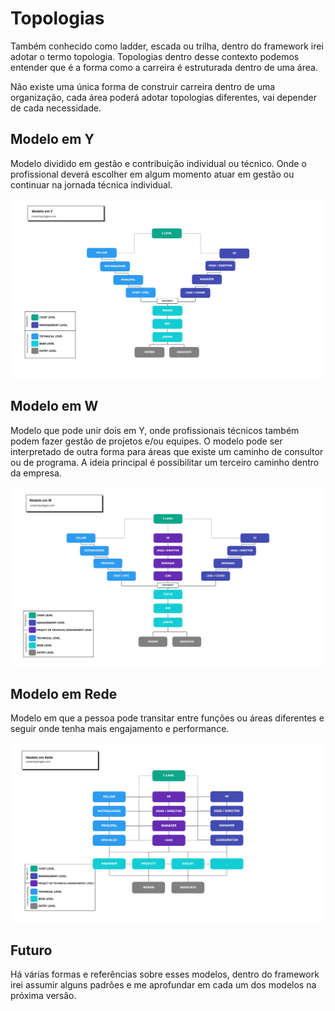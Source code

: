 # Topologias

Também conhecido como ladder, escada ou trilha, dentro do framework irei adotar o termo topologia. Topologias dentro desse contexto podemos entender que é a forma como a carreira é estruturada dentro de uma área.

Não existe uma única forma de construir carreira dentro de uma organização, cada área poderá adotar topologias diferentes, vai depender de cada necessidade.

## Modelo em Y

Modelo dividido em gestão e contribuição individual ou técnico. Onde o profissional deverá escolher em algum momento atuar em gestão ou continuar na jornada técnica individual.

![modelo em y](./assets/careertopologies-model-y.png)

## Modelo em W

Modelo que pode unir dois em Y, onde profissionais técnicos também podem fazer gestão de projetos e/ou equipes. O modelo pode ser interpretado de outra forma para áreas que existe um caminho de consultor ou de programa. A ideia principal é possibilitar um terceiro caminho dentro da empresa.

![modelo em 2](./assets/careertopologies-model-w.png)

## Modelo em Rede

Modelo em que a pessoa pode transitar entre funções ou áreas diferentes e seguir onde tenha mais engajamento e performance.

![modelo em rede](./assets/careertopologies-model-n.png)

## Futuro

Há várias formas e referências sobre esses modelos, dentro do framework irei assumir alguns padrões e me aprofundar em cada um dos modelos na próxima versão.
